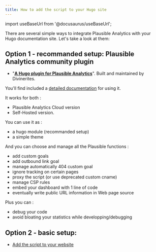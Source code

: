 ```yaml
---
title: How to add the script to your Hugo site
---
```


import useBaseUrl from '@docusaurus/useBaseUrl';

There are several simple ways to integrate Plausible Analytics with your Hugo documentation site. Let's take a look at them:

## Option 1 - recommanded setup: Plausible Analytics community plugin

* "**[A Hugo plugin for Plausible Analytics](https://github.com/divinerites/plausible-hugo)**". Built and maintained by Divinerites.

You'll find included a [detailed documentation](https://github.com/divinerites/plausible-hugo/blob/master/README.md) for using it.

It works for both :

- Plausible Analytics Cloud version
- Self-Hosted version.

You can use it as :

- a hugo module (recommanded setup)
- a simple theme

And you can choose and manage all the Plausible functions :

- add custom goals
- add outbound link goal
- manage automatically 404 custom goal
- ignore tracking on certain pages
- proxy the script (or use deprecated custom cname)
- manage CSP rules
- embed your dashboard with 1 line of code
- eventually write public URL information in Web page source

Plus you can :

- debug your code
- avoid bloating your statistics while developping/debugging

## Option 2 - basic setup:

- [Add the script to your website](https://plausible.io/docs/plausible-script)
